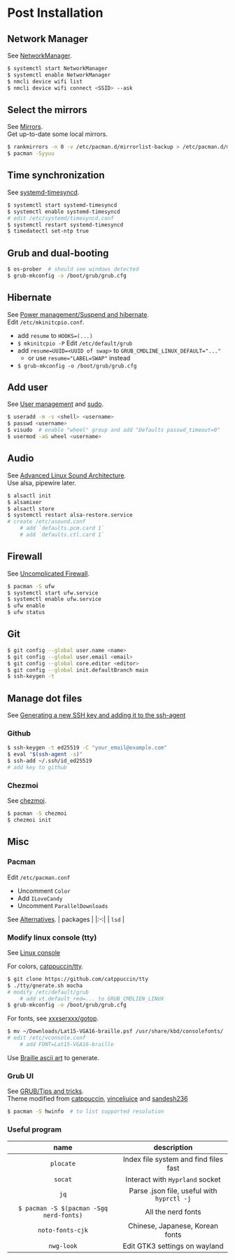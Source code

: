 # Post Installation
## Network Manager
See [NetworkManager](https://wiki.archlinux.org/title/NetworkManager).
```sh
$ systemctl start NetworkManager
$ systemctl enable NetworkManager
$ nmcli device wifi list
$ nmcli device wifi connect <SSID> --ask
```

## Select the mirrors
See [Mirrors](https://wiki.archlinux.org/title/Mirrors).  
Get up-to-date some local mirrors.
```sh
$ rankmirrors -n 0 -v /etc/pacman.d/mirrorlist-backup > /etc/pacman.d/mirrorlist
$ pacman -Syyuu
```

## Time synchronization
See [systemd-timesyncd](https://wiki.archlinux.org/title/Systemd-timesyncd).
```sh
$ systemctl start systemd-timesyncd
$ systemctl enable systemd-timesyncd
# edit /etc/systemd/timesyncd.conf
$ systemctl restart systemd-timesyncd
$ timedatectl set-ntp true
```

## Grub and dual-booting
```sh
$ os-prober  # should see windows detected
$ grub-mkconfig -o /boot/grub/grub.cfg
```

## Hibernate
See [Power management/Suspend and hibernate](https://wiki.archlinux.org/title/Power_management/Suspend_and_hibernate#Pass_hibernate_location_to_initramfs).   
Edit `/etc/mkinitcpio.conf`.
- add `resume` to `HOOKS=(...)`
- `$ mkinitcpio -P`
Edit `/etc/default/grub`
- add `resume=UUID=<UUID of swap>` to `GRUB_CMDLINE_LINUX_DEFAULT="..."`
  - or use `resume="LABEL=SWAP"` instead
- `$ grub-mkconfig -o /boot/grub/grub.cfg`

## Add user
See [User management](https://wiki.archlinux.org/title/Users_and_groups#User_management) and [sudo](https://wiki.archlinux.org/title/sudo).
```sh
$ useradd -m -s <shell> <username>
$ passwd <username>
$ visudo  # enable "wheel" group and add "Defaults passwd_timeout=0"
$ usermod -aG wheel <username>
```

## Audio
See [Advanced Linux Sound Architecture](https://wiki.archlinux.org/title/Advanced_Linux_Sound_Architecture).  
Use alsa, pipewire later.
```sh
$ alsactl init
$ alsamixer
$ alsactl store
$ systemctl restart alsa-restore.service
# create /etc/asound.conf
    # add `defaults.pcm.card 1`
    # add `defaults.ctl.card 1`
```

## Firewall
See [Uncomplicated Firewall](https://wiki.archlinux.org/title/Uncomplicated_Firewall).
```sh
$ pacman -S ufw
$ systemctl start ufw.service
$ systemctl enable ufw.service
$ ufw enable
$ ufw status
```

## Git
```sh
$ git config --global user.name <name>
$ git config --global user.email <email>
$ git config --global core.editor <editor>
$ git config --global init.defaultBranch main
$ ssh-keygen -t
```

## Manage dot files
See [Generating a new SSH key and adding it to the ssh-agent](https://docs.github.com/en/authentication/connecting-to-github-with-ssh/generating-a-new-ssh-key-and-adding-it-to-the-ssh-agent?platform=linux)
### Github
```sh
$ ssh-keygen -t ed25519 -C "your_email@example.com"
$ eval "$(ssh-agent -s)"
$ ssh-add ~/.ssh/id_ed25519
# add key to github
```
### Chezmoi
See [chezmoi](https://www.chezmoi.io/quick-start/).
```sh
$ pacman -S chezmoi
$ chezmoi init
```

## Misc
### Pacman
Edit `/etc/pacman.conf`
- Uncomment `Color`
- Add `ILoveCandy`
- Uncomment `ParallelDownloads`

See [Alternatives](https://wiki.archlinux.org/title/Core_utilities#Alternatives).
| packages |
|:-:|
| `lsd` |

### Modify linux console (tty)
See [Linux console](https://wiki.archlinux.org/title/Linux_console)

For colors, [catppuccin/tty](https://github.com/catppuccin/tty).
```sh
$ git clone https://github.com/catppuccin/tty
$ ./tty/gnerate.sh mocha
# modify /etc/default/grub
    # add vt.default_red=... to GRUB_CMDLIEN_LINUX
$ grub-mkconfig -o /boot/grub/grub.cfg
```

For fonts, see [xxxserxxx/gotop](https://github.com/xxxserxxx/gotop/tree/master/fonts).
```sh
$ mv ~/Downloads/Lat15-VGA16-braille.psf /usr/share/kbd/consolefonts/
# edit /etc/vconsole.conf
    # add FONT=Lat15-VGA16-braille
```
Use [Braille ascii art](https://lachlanarthur.github.io/Braille-ASCII-Art) to generate.

### Grub UI
See [GRUB/Tips and tricks](https://wiki.archlinux.org/title/GRUB/Tips_and_tricks).  
Theme modified from [catppuccin](https://github.com/catppuccin/grub), [vinceliuice](https://github.com/vinceliuice/grub2-themes) and [sandesh236](https://github.com/sandesh236/sleek--themes)
```sh
$ pacman -S hwinfo  # to list supported resolution
```
### Useful program
| name | description |
|:-:|:-:|
| `plocate` | Index file system and find files fast |
| `socat` | Interact with `Hyprland` socket |
| `jq` | Parse .json file, useful with `hyprctl -j` |
| `$ pacman -S $(pacman -Sgq nerd-fonts)` | All the nerd fonts |
| `noto-fonts-cjk` | Chinese, Japanese, Korean fonts |
| `nwg-look` | Edit GTK3 settings on wayland |
